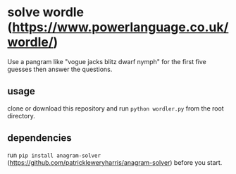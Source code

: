 # solve wordle (https://www.powerlanguage.co.uk/wordle/)

Use a pangram like "vogue jacks blitz dwarf nymph" for the first five guesses then answer the questions.

## usage

clone or download this repository and run `python wordler.py` from the root directory.

## dependencies

run `pip install anagram-solver` (https://github.com/patrickleweryharris/anagram-solver) before you start.